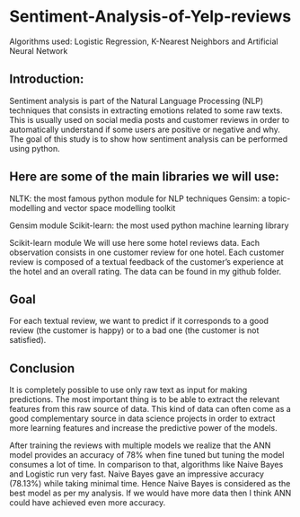 # Sentiment-Analysis-of-Yelp-reviews
Algorithms used: Logistic Regression, K-Nearest Neighbors and Artificial Neural Network

## Introduction:
Sentiment analysis is part of the Natural Language Processing (NLP) techniques that consists in extracting emotions related to some raw texts. This is usually used on social media posts and customer reviews in order to automatically understand if some users are positive or negative and why. The goal of this study is to show how sentiment analysis can be performed using python. 

## Here are some of the main libraries we will use:
NLTK: the most famous python module for NLP techniques
Gensim: a topic-modelling and vector space modelling toolkit

Gensim module
Scikit-learn: the most used python machine learning library

Scikit-learn module
We will use here some hotel reviews data. Each observation consists in one customer review for one hotel. Each customer review is composed of a textual feedback of the customer’s experience at the hotel and an overall rating. The data can be found in my github folder.

## Goal
For each textual review, we want to predict if it corresponds to a good review (the customer is happy) or to a bad one (the customer is not satisfied).

## Conclusion
It is completely possible to use only raw text as input for making predictions. The most important thing is to be able to extract the relevant features from this raw source of data. This kind of data can often come as a good complementary source in data science projects in order to extract more learning features and increase the predictive power of the models.

After training the reviews with multiple models we realize that the ANN model provides an accuracy of 78% when fine tuned but tuning the model consumes a lot of time. In comparison to that, algorithms like Naive Bayes and Logistic run very fast. Naive Bayes gave an impressive accuracy (78.13%) while taking minimal time. Hence Naive Bayes is considered as the best model as per my analysis. If we would have more data then I think ANN could have achieved even more accuracy.
